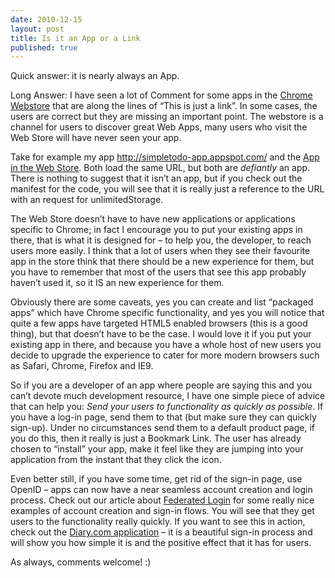 ```yaml
---
date: 2010-12-15
layout: post
title: Is it an App or a Link
published: true
---
```

<p>Quick answer: it is nearly always an App.</p>

<p>Long Answer:
I have seen a lot of Comment for some apps in the <a href="http://chrome.google.com/webstore">Chrome Webstore</a> that are along the lines of &ldquo;This is just
a link&rdquo;.  In some cases, the users are correct but they are missing an
important point.  The webstore is a channel for users to discover great Web
Apps, many users who visit the Web Store will have never seen your app.</p>

<p>Take for example my app <a href="http://simpletodo-app.appspot.com/">
<a href="http://simpletodo-app.appspot.com/">http://simpletodo-app.appspot.com/</a></a> and
the <a href="https://chrome.google.com/webstore/detail/eacapmgbhgdfiolkgbbenjejapdpiapi">App in the Web Store</a>.
 Both load the same URL, but both are <em>defiantly</em> an app.  There is nothing
to suggest that it isn&rsquo;t an app, but if you check out the manifest for the
code, you will see that it is really just a reference to the URL with an
request for unlimitedStorage.</p>

<p>The Web Store doesn&rsquo;t have to have new applications or applications specific
to Chrome; in fact I encourage you to put your existing apps in there, that
is what it is designed for &ndash; to help you, the developer, to reach users more
easily.  I think that a lot of users when they see their favourite app in
the store think that there should be a new experience for them, but you have
to remember that most of the users that see this app probably haven&rsquo;t used
it, so it IS an new experience for them.</p>

<p>Obviously there are some caveats, yes you can create and list &ldquo;packaged
apps&rdquo; which have Chrome specific functionality, and yes you will notice that
quite a few apps have targeted HTML5 enabled browsers (this is a good
thing), but that doesn&rsquo;t have to be the case.  I would love it if you put
your existing app in there, and because you have a whole host of new users
you decide to upgrade the experience to cater for more modern browsers such
as Safari, Chrome, Firefox and IE9.</p>

<p>So if you are a developer of an app where people are saying this and you
can&rsquo;t devote much development resource, I have one simple piece of advice
that can help you: <em>Send your users to functionality as quickly as possible</em>.
 If you have a log-in page, send them to that (but make sure they can
quickly sign-up).  Under no circumstances send them to a default product
page, if you do this, then it really is just a Bookmark Link.  The user has
already chosen to &ldquo;install&rdquo; your app, make it feel like they are jumping
into your application from the instant that they click the icon.</p>

<p>Even better still, if you have some time, get rid of the sign-in page, use
OpenID &ndash; apps can now have a near seamless account creation and login
process.  Check out our article about <a href="http://code.google.com/chrome/webstore/articles/authentication.html">Federated Login</a> for
some really nice examples of account creation and sign-in flows.  You will
see that they get users to the functionality really quickly.  If you want to
see this in action, check out the <a href="https://chrome.google.com/webstore/detail/abjfkoljackhkbokdhonflfjfkboajkp">Diary.com application</a>
&ndash; it is a beautiful sign-in process and will show you how simple it is and
the positive effect that it has for users.</p>

<p>As always, comments welcome! :)</p>

